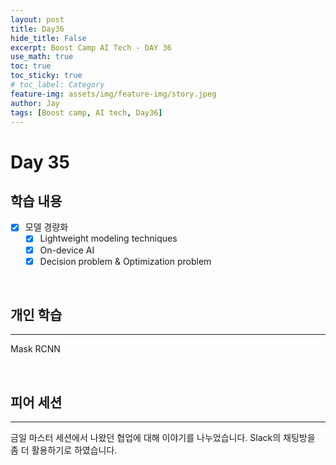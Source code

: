 ```yaml
---
layout: post
title: Day36
hide_title: False
excerpt: Boost Camp AI Tech - DAY 36
use_math: true
toc: true
toc_sticky: true
# toc_label: Category
feature-img: assets/img/feature-img/story.jpeg
author: Jay
tags: [Boost camp, AI tech, Day36]
---
```


# Day 35

## 학습 내용
  - [x] 모델 경량화
    - [x] Lightweight modeling techniques
    - [x] On-device AI
    - [x] Decision problem & Optimization problem
<br> 

## 개인 학습
---
Mask RCNN
 

<br> 

## 피어 세션
---
금일 마스터 세션에서 나왔던 협업에 대해 이야기를 나누었습니다. Slack의 채팅방을 좀 더 활용하기로 하였습니다.